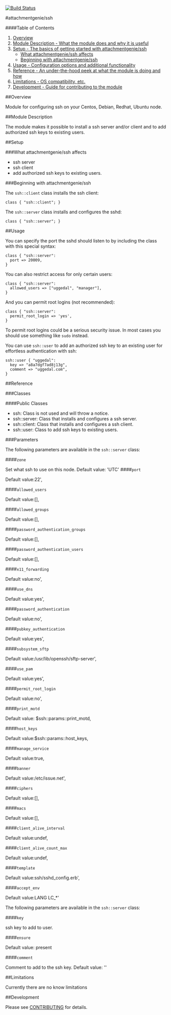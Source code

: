 [![Build Status](https://secure.travis-ci.org/attachmentgenie/attachmentgenie-ssh.png)](http://travis-ci.org/attachmentgenie/attachmentgenie-ssh)

#attachmentgenie/ssh

####Table of Contents

1. [Overview](#overview)
2. [Module Description - What the module does and why it is useful](#module-description)
3. [Setup - The basics of getting started with attachmentgenie/ssh](#setup)
    * [What attachmentgenie/ssh affects](#what-attachmentgenie/ssh-affects)
    * [Beginning with attachmentgenie/ssh](#beginning-with-attachmentgenie/ssh)
4. [Usage - Configuration options and additional functionality](#usage)
5. [Reference - An under-the-hood peek at what the module is doing and how](#reference)
5. [Limitations - OS compatibility, etc.](#limitations)
6. [Development - Guide for contributing to the module](#development)

##Overview

Module for configuring ssh on your Centos, Debian, Redhat, Ubuntu node.

##Module Description

The module makes it possible to install a ssh server and/or client and to add authorized ssh keys to existing users.

##Setup

###What attachmentgenie/ssh affects

* ssh server
* ssh client
* add authorized ssh keys to existing users.

###Beginning with attachmentgenie/ssh	

The `ssh::client` class installs the ssh client:

    class { "ssh::client"; }

The `ssh::server` class installs and configures the sshd:

    class { "ssh::server"; }
    
##Usage

You can specify the port the sshd should listen to by including the class
with this special syntax:

    class { "ssh::server":
      port => 20009,
    }

You can also restrict access for only certain users:

    class { "ssh::server":
      allowed_users => ["uggedal", "manager"],
    }

And you can permit root logins (not recommended):
    
    class { "ssh::server":
      permit_root_login => 'yes',
    }
    
To permit root logins could be a serious security issue. In most cases you should
use something like ```sudo``` instead.

You can use `ssh::user` to add an authorized ssh key to an existing user
for effortless authentication with ssh:

    ssh::user { "uggedal":
      key => "a8a7dgf7ad8j13g",
      comment => "uggedal.com",
    }

##Reference

###Classes

####Public Classes

* ssh:         Class is not used and will throw a notice.
* ssh::server: Class that installs and configures a ssh server.
* ssh::client: Class that installs and configures a ssh client.
* ssh::user:   Class to add ssh keys to existing users.

###Parameters

The following parameters are available in the `ssh::server` class:

####`zone`

Set what ssh to use on this node. Default value: 'UTC'
####`port`

Default value:22',

####`allowed_users`

Default value:[],

####`allowed_groups`

Default value:[],

####`password_authentication_groups`

Default value:[],

####`password_authentication_users`

Default value:[],

####`x11_forwarding`

Default value:no',

####`use_dns`

Default value:yes',

####`password_authentication`

Default value:no',

####`pubkey_authentication`

Default value:yes',

####`subsystem_sftp`

Default value:/usr/lib/openssh/sftp-server',

####`use_pam`

Default value:yes',

####`permit_root_login`

Default value:no',

####`print_motd `

Default value: $ssh::params::print_motd,

####`host_keys`

Default value:$ssh::params::host_keys,

####`manage_service`

Default value:true,

####`banner`

Default value:/etc/issue.net',

####`ciphers`

Default value:[],

####`macs`

Default value:[],

####`client_alive_interval`

Default value:undef,

####`client_alive_count_max`

Default value:undef,

####`template`

Default value:ssh/sshd_config.erb',

####`accept_env`

Default value:LANG LC_*'

The following parameters are available in the `ssh::server` class:

####`key`

ssh key to add to user.

####`ensure`

Default value: present

####`comment`

Comment to add to the ssh key. Default value: ''

##Limitations

Currently there are no know limitations

##Development

Please see [CONTRIBUTING](https://github.com/attachmentgenie/attachmentgenie-ssh/blob/master/CONTRIBUTING.md) for details.
